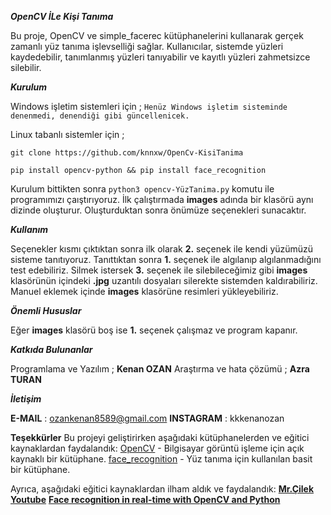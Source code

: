 ***OpenCV İLe Kişi Tanıma***

   Bu proje, OpenCV ve simple_facerec kütüphanelerini kullanarak gerçek zamanlı yüz tanıma işlevselliği sağlar.
   Kullanıcılar, sistemde yüzleri kaydedebilir, tanımlanmış yüzleri tanıyabilir ve kayıtlı yüzleri zahmetsizce silebilir.

***Kurulum*** 

   Windows işletim sistemleri için ;
   ```Henüz Windows işletim sisteminde denenmedi, denendiği gibi güncellenicek.```
   
   Linux tabanlı sistemler için ;
  
  ```git clone https://github.com/knnxw/OpenCv-KisiTanima```
  
  ```pip install opencv-python && pip install face_recognition```
  
   Kurulum bittikten sonra ```python3 opencv-YüzTanima.py``` komutu ile programımızı çaıştırıyoruz.
   İlk çalıştırmada **images** adında bir klasörü aynı dizinde oluşturur. Oluşturduktan sonra önümüze seçenekleri sunacaktır.

***Kullanım*** 

   Seçenekler kısmı çıktıktan sonra ilk olarak **2.** seçenek ile kendi yüzümüzü sisteme tanıtıyoruz.
   Tanıttıktan sonra **1.** seçenek ile algılanıp algılanmadığını test edebiliriz. Silmek istersek **3.** seçenek ile silebileceğimiz gibi **images** klasörünün içindeki
   **.jpg** uzantılı dosyaları silerekte sistemden kaldırabiliriz. Manuel eklemek içinde **images** klasörüne resimleri yükleyebiliriz.

***Önemli Hususlar*** 

   Eğer **images** klasörü boş ise **1.** seçenek çalışmaz ve program kapanır.

***Katkıda Bulunanlar***

   Programlama ve Yazılım ; **Kenan OZAN**
   Araştırma ve hata çözümü ; **Azra TURAN**

***İletişim***

   **E-MAIL** : ozankenan8589@gmail.com
    **INSTAGRAM** : kkkenanozan

    
**Teşekkürler**
  Bu projeyi geliştirirken aşağıdaki kütüphanelerden ve eğitici kaynaklardan faydalandık:
[OpenCV](https://opencv.org/) - Bilgisayar görüntü işleme için açık kaynaklı bir kütüphane.
[face_recognition](https://pypi.org/project/face-recognition/) - Yüz tanıma için kullanılan basit bir kütüphane.

Ayrıca, aşağıdaki eğitici kaynaklardan ilham aldık ve faydalandık:
  **[Mr.Çilek Youtube](https://www.youtube.com/@mrcilek4454)**
  **[Face recognition in real-time with OpenCV and Python](https://pysource.com/2021/08/16/face-recognition-in-real-time-with-opencv-and-python/)**

   
